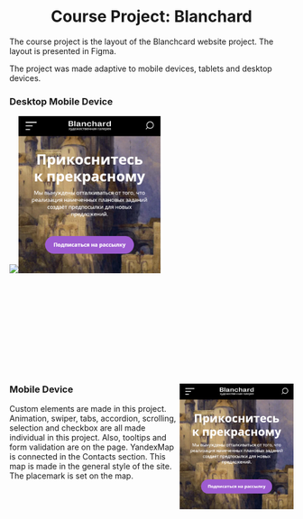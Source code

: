 <h1 align="center">Course Project: Blanchard</h1>
<p>The course project is the layout of the Blanchcard website project. The layout is presented in Figma.</p>
<p>The project was made adaptive to mobile devices, tablets and desktop devices.</p>
<h3>Desktop Mobile Device</h3>
<p><img src="img/screen/Header Hero.png" width="50%"><img src="img/screen/mobile device.png" width="50%">
<br>
<br>
<br>
<br>
<br>
<br>
<br>
<br>
<br>
<br>
<br>
<h3>Mobile Device<img src="img/screen/mobile device.png" width="40%" align="right"></h3>
Custom elements are made in this project. 
Animation, swiper, tabs, accordion, scrolling, selection and checkbox are all made individual in this project.
Also, tooltips and form validation are on the page.
YandexMap is connected in the Contacts section. This map is made in the general style of the site. The placemark is set on the map.

